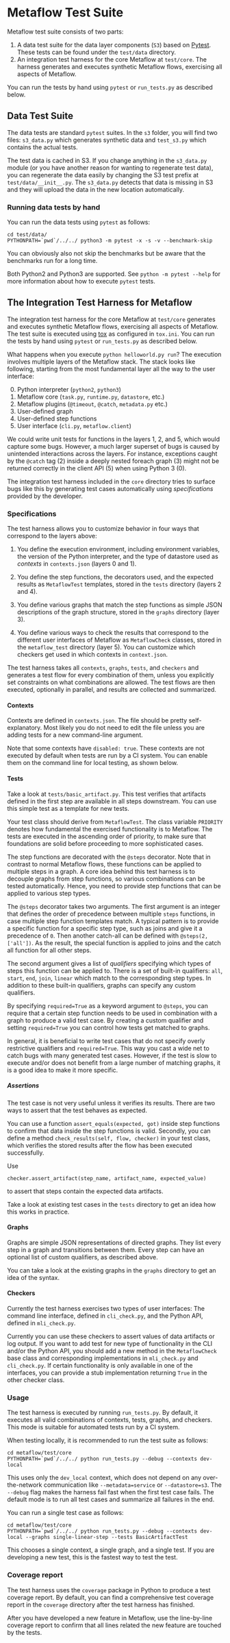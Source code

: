# Metaflow Test Suite

Metaflow test suite consists of two parts:

 1. A data test suite for the data layer components (`S3`) based on
    [Pytest](http://pytest.org). These tests can be found
    under the `test/data` directory.
 2. An integration test harness for the core Metaflow at `test/core`.
    The harness generates and executes synthetic Metaflow flows,
    exercising all aspects of Metaflow.

You can run the tests by hand using `pytest` or `run_tests.py` as described
below.

## Data Test Suite

The data tests are standard `pytest` suites. In the `s3` folder, you will
find two files: `s3_data.py` which generates synthetic
data and `test_s3.py` which contains the actual tests.

The test data is cached in S3. If you change anything in the `s3_data.py`
module (or you have another reason for wanting to regenerate test
data), you can regenerate the data easily by changing the S3 test prefix
at `test/data/__init__.py`. The `s3_data.py` detects that data
is missing in S3 and they will upload the data in the new location
automatically.

### Running data tests by hand

You can run the data tests using `pytest` as follows:

```
cd test/data/
PYTHONPATH=`pwd`/../../ python3 -m pytest -x -s -v --benchmark-skip
```

You can obviously also not skip the benchmarks but be aware that the
benchmarks run for a long time.

Both Python2 and Python3 are supported. See `python -m pytest --help`
for more information about how to execute `pytest` tests.

## The Integration Test Harness for Metaflow

The integration test harness for the core Metaflow at `test/core`
generates and executes synthetic Metaflow flows, exercising all 
aspects of Metaflow. The test suite is executed using 
[tox](http://tox.readthedocs.io) as configured in `tox.ini`. 
You can run the tests by hand using `pytest` or 
`run_tests.py` as described below.

What happens when you execute `python helloworld.py run`? The execution
involves multiple layers of the Metaflow stack. The stack looks like 
following, starting from the most fundamental layer all the way to the 
user interface:

 0. Python interpreter (`python2`, `python3`)
 1. Metaflow core (`task.py`, `runtime.py`, `datastore`, etc.)
 2. Metaflow plugins (`@timeout`, `@catch`, `metadata.py` etc.)
 3. User-defined graph
 4. User-defined step functions
 5. User interface (`cli.py`, `metaflow.client`)

We could write unit tests for functions in the layers 1, 2, and 5,
which would capture some bugs. However, a much larger superset of bugs
is caused by unintended interactions across the layers. For instance,
exceptions caught by the `@catch` tag (2) inside a deeply nested foreach
graph (3) might not be returned correctly in the client API (5) when
using Python 3 (0).

The integration test harness included in the `core` directory tries to
surface bugs like this by generating test cases automatically using
*specifications* provided by the developer.

### Specifications

The test harness allows you to customize behavior in four ways that
correspond to the layers above:

 1. You define the execution environment, including environment
    variables, the version of the Python interpreter, and the type
    of datastore used as *contexts* in `contexts.json` (layers 0 and 1).

 2. You define the step functions, the decorators used, and the
    expected results as `MetaflowTest` templates, stored in the `tests`
    directory (layers 2 and 4).

 3. You define various graphs that match the step functions as
    simple JSON descriptions of the graph structure, stored in the
    `graphs` directory (layer 3).

 4. You define various ways to check the results that correspond to
    the different user interfaces of Metaflow as `MetaflowCheck` classes,
    stored in the `metaflow_test` directory (layer 5). You can customize
    which checkers get used in which contexts in `context.json`.

The test harness takes all `contexts`, `graphs`, `tests`, and `checkers`
and generates a test flow for every combination of them, unless you
explicitly set constraints on what combinations are allowed. The test
flows are then executed, optionally in parallel, and results are
collected and summarized.

#### Contexts

Contexts are defined in `contexts.json`. The file should be pretty
self-explanatory. Most likely you do not need to edit the file unless
you are adding tests for a new command-line argument.

Note that some contexts have `disabled: true`. These contexts are not
executed by default when tests are run by a CI system. You can enable
them on the command line for local testing, as shown below.

#### Tests

Take a look at `tests/basic_artifact.py`. This test verifies that
artifacts defined in the first step are available in all steps
downstream. You can use this simple test as a template for new
tests.

Your test class should derive from `MetaflowTest`. The class variable
`PRIORITY` denotes how fundamental the exercised functionality is to
Metaflow. The tests are executed in the ascending order of priority,
to make sure that foundations are solid before proceeding to more
sophisticated cases.

The step functions are decorated with the `@steps` decorator. Note that
in contrast to normal Metaflow flows, these functions can be applied
to multiple steps in a graph. A core idea behind this test harness is
to decouple graphs from step functions, so various combinations can be
tested automatically. Hence, you need to provide step functions that
can be applied to various step types.

The `@steps` decorator takes two arguments. The first argument is an
integer that defines the order of precedence between multiple `steps`
functions, in case multiple step function templates match. A typical
pattern is to provide a specific function for a specific step type,
such as joins and give it a precedence of `0`. Then another catch-all
can be defined with `@steps(2, ['all'])`. As the result, the special
function is applied to joins and the catch all function for all other
steps.

The second argument gives a list of *qualifiers* specifying which
types of steps this function can be applied to. There is a set of
built-in qualifiers: `all`, `start`, `end`, `join`, `linear` which
match to the corresponding step types. In addition to these built-in
qualifiers, graphs can specify any custom qualifiers.

By specifying `required=True` as a keyword argument to `@steps`,
you can require that a certain step function needs to be used in
combination with a graph to produce a valid test case. By creating a
custom qualifier and setting `required=True` you can control how tests
get matched to graphs.

In general, it is beneficial to write test cases that do not specify
overly restrictive qualifiers and `required=True`. This way you cast a
wide net to catch bugs with many generated test cases. However, if the
test is slow to execute and/or does not benefit from a large number of
matching graphs, it is a good idea to make it more specific.

##### Assertions

The test case is not very useful unless it verifies its results. There
are two ways to assert that the test behaves as expected.

You can use a function `assert_equals(expected, got)` inside step
functions to confirm that data inside the step functions is valid.
Secondly, you can define a method `check_results(self, flow, checker)`
in your test class, which verifies the stored results after the flow
has been executed successfully.

Use
```
checker.assert_artifact(step_name, artifact_name, expected_value)
```
to assert that steps contain the expected data artifacts.

Take a look at existing test cases in the `tests` directory to get an
idea how this works in practice.

#### Graphs

Graphs are simple JSON representations of directed graphs. They list
every step in a graph and transitions between them. Every step can have
an optional list of custom qualifiers, as described above.

You can take a look at the existing graphs in the `graphs` directory
to get an idea of the syntax.

#### Checkers

Currently the test harness exercises two types of user interfaces:
The command line interface, defined in `cli_check.py`, and the Python
API, defined in `mli_check.py`.

Currently you can use these checkers to assert values of data artifacts
or log output. If you want to add test for new type of functionality
in the CLI and/or the Python API, you should add a new method in
the `MetaflowCheck` base class and corresponding implementations in
`mli_check.py` and `cli_check.py`. If certain functionality is only
available in one of the interfaces, you can provide a stub implementation
returning `True` in the other checker class.

### Usage

The test harness is executed by running `run_tests.py`. By default, it
executes all valid combinations of contexts, tests, graphs, and checkers.
This mode is suitable for automated tests run by a CI system.

When testing locally, it is recommended to run the test suite as follows:

```
cd metaflow/test/core
PYTHONPATH=`pwd`/../../ python run_tests.py --debug --contexts dev-local
```

This uses only the `dev_local` context, which does not depend
on any over-the-network communication like `--metadata=service` or
`--datastore=s3`. The `--debug` flag makes the harness fail fast when
the first test case fails. The default mode is to run all test cases and
summarize all failures in the end.

You can run a single test case as follows:

```
cd metaflow/test/core
PYTHONPATH=`pwd`/../../ python run_tests.py --debug --contexts dev-local --graphs single-linear-step --tests BasicArtifactTest
```

This chooses a single context, a single graph, and a single test. If you are developing a new test, this is the fastest way to test the test.

### Coverage report

The test harness uses the `coverage` package in Python to produce a test
coverage report. By default, you can find a comprehensive test coverage
report in the `coverage` directory after the test harness has finished.

After you have developed a new feature in Metaflow, use the line-by-line
coverage report to confirm that all lines related the new feature are
touched by the tests.



